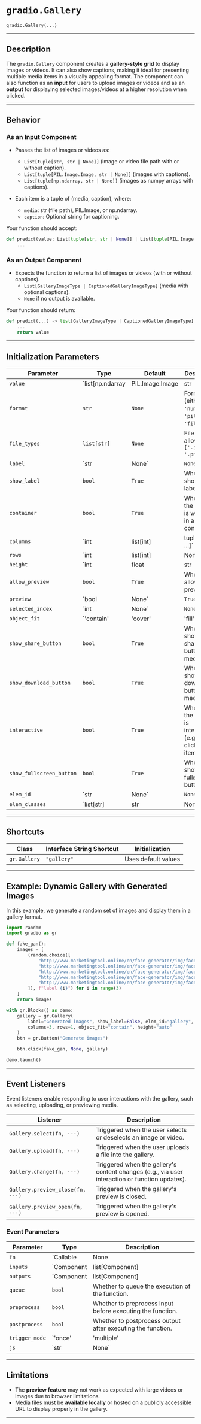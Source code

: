 # **`gradio.Gallery`**  
`gradio.Gallery(...)`

---

## **Description**  
The `gradio.Gallery` component creates a **gallery-style grid** to display images or videos. It can also show captions, making it ideal for presenting multiple media items in a visually appealing format. The component can also function as an **input** for users to upload images or videos and as an **output** for displaying selected images/videos at a higher resolution when clicked.

---

## **Behavior**

### **As an Input Component**  
- Passes the list of images or videos as:
  - `List[tuple[str, str | None]]` (image or video file path with or without caption).  
  - `List[tuple[PIL.Image.Image, str | None]]` (images with captions).  
  - `List[tuple[np.ndarray, str | None]]` (images as numpy arrays with captions).
  
- Each item is a tuple of (media, caption), where:
  - `media`: str (file path), PIL.Image, or np.ndarray.
  - `caption`: Optional string for captioning.

Your function should accept:

```python
def predict(value: List[tuple[str, str | None]] | List[tuple[PIL.Image.Image, str | None]] | List[tuple[np.ndarray, str | None]] | None):
    ...
```

### **As an Output Component**  
- Expects the function to return a list of images or videos (with or without captions).
  - `List[GalleryImageType | CaptionedGalleryImageType]` (media with optional captions).
  - `None` if no output is available.

Your function should return:

```python
def predict(...) -> list[GalleryImageType | CaptionedGalleryImageType] | None:
    ...
    return value
```

---

## **Initialization Parameters**

| Parameter          | Type                                   | Default      | Description |
|--------------------|----------------------------------------|--------------|-------------|
| `value`            | `list[np.ndarray | PIL.Image.Image | str | Path | tuple]` | `None`     | Initial images/videos with or without captions. |
| `format`           | `str`                                  | `None`       | Format type (either `'numpy'`, `'pil'`, or `'filepath'`). |
| `file_types`       | `list[str]`                            | `None`       | File types to allow (e.g., `['.jpg', '.png']`). |
| `label`            | `str | None`                           | `None`       | Label to display above the gallery. |
| `show_label`       | `bool`                                 | `True`       | Whether to show the label. |
| `container`        | `bool`                                 | `True`       | Whether the gallery is wrapped in a container. |
| `columns`          | `int | list[int] | tuple[int, ...]`     | `3`          | Number of columns for the gallery grid. |
| `rows`             | `int | list[int] | None`              | `None`       | Number of rows for the gallery grid. |
| `height`           | `int | float | str | None`              | `None`       | Height of the gallery component. |
| `allow_preview`    | `bool`                                 | `True`       | Whether to allow media preview. |
| `preview`          | `bool | None`                          | `True`       | Whether the media preview is enabled by default. |
| `selected_index`   | `int | None`                           | `None`       | The index of the initially selected image/video. |
| `object_fit`       | `'contain' | 'cover' | 'fill' | 'none' | 'scale-down'` | `None`  | Specifies how the object fits within the gallery (CSS object-fit). |
| `show_share_button`| `bool`                                 | `True`       | Whether to show a share button for media. |
| `show_download_button`| `bool`                              | `True`       | Whether to show a download button for media. |
| `interactive`      | `bool`                                 | `True`       | Whether the gallery is interactive (e.g., clickable items). |
| `show_fullscreen_button`| `bool`                             | `True`       | Whether to show a fullscreen button. |
| `elem_id`          | `str | None`                           | `None`       | Unique ID for styling. |
| `elem_classes`     | `list[str] | str | None`               | `None`       | CSS classes for custom styling. |

---

## **Shortcuts**

| Class             | Interface String Shortcut | Initialization |
|-------------------|---------------------------|----------------|
| `gr.Gallery`      | `"gallery"`               | Uses default values |

---

## **Example: Dynamic Gallery with Generated Images**
In this example, we generate a random set of images and display them in a gallery format.

```python
import random
import gradio as gr

def fake_gan():
    images = [
        (random.choice([
            "http://www.marketingtool.online/en/face-generator/img/faces/avatar-1151ce9f4b2043de0d2e3b7826127998.jpg",
            "http://www.marketingtool.online/en/face-generator/img/faces/avatar-116b5e92936b766b7fdfc242649337f7.jpg",
            "http://www.marketingtool.online/en/face-generator/img/faces/avatar-1163530ca19b5cebe1b002b8ec67b6fc.jpg",
            "http://www.marketingtool.online/en/face-generator/img/faces/avatar-1116395d6e6a6581eef8b8038f4c8e55.jpg",
            "http://www.marketingtool.online/en/face-generator/img/faces/avatar-11319be65db395d0e8e6855d18ddcef0.jpg"
        ]), f"label {i}") for i in range(3)
    ]
    return images

with gr.Blocks() as demo:
    gallery = gr.Gallery(
        label="Generated images", show_label=False, elem_id="gallery",
        columns=3, rows=1, object_fit="contain", height="auto"
    )
    btn = gr.Button("Generate images")

    btn.click(fake_gan, None, gallery)

demo.launch()
```

---

## **Event Listeners**
Event listeners enable responding to user interactions with the gallery, such as selecting, uploading, or previewing media.

| Listener                        | Description                                           |
|----------------------------------|-------------------------------------------------------|
| `Gallery.select(fn, ···)`        | Triggered when the user selects or deselects an image or video. |
| `Gallery.upload(fn, ···)`        | Triggered when the user uploads a file into the gallery. |
| `Gallery.change(fn, ···)`        | Triggered when the gallery's content changes (e.g., via user interaction or function updates). |
| `Gallery.preview_close(fn, ···)` | Triggered when the gallery's preview is closed. |
| `Gallery.preview_open(fn, ···)`  | Triggered when the gallery's preview is opened. |

### **Event Parameters**

| Parameter           | Type                                        | Description                                                                 |
|---------------------|---------------------------------------------|-----------------------------------------------------------------------------|
| `fn`                | `Callable | None | "decorator"`              | Function to execute when the event is triggered.                            |
| `inputs`            | `Component | list[Component] | None`       | Input components involved in the event.                                     |
| `outputs`           | `Component | list[Component] | None`      | Output components triggered by the event.                                   |
| `queue`             | `bool`                                      | Whether to queue the execution of the function.                             |
| `preprocess`        | `bool`                                      | Whether to preprocess input before executing the function.                 |
| `postprocess`       | `bool`                                      | Whether to postprocess output after executing the function.                 |
| `trigger_mode`      | `'once' | 'multiple' | 'always_last'`      | Defines the trigger mode for event execution.                              |
| `js`                | `str | None`                                | Custom JavaScript to be executed when the event is triggered.               |

---

## **Limitations**
- The **preview feature** may not work as expected with large videos or images due to browser limitations.
- Media files must be **available locally** or hosted on a publicly accessible URL to display properly in the gallery.

---

 